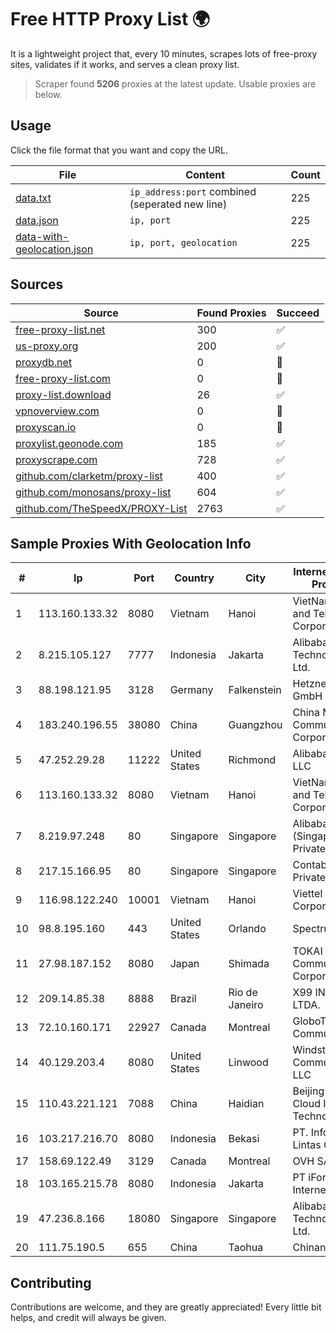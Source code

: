 
# Free HTTP Proxy List 🌍

It is a lightweight project that, every 10 minutes, scrapes lots of free-proxy sites, validates if it works, and serves a clean proxy list.


> Scraper found **5206** proxies at the latest update. Usable proxies are below.

## Usage

Click the file format that you want and copy the URL.


|File|Content|Count|
|----|-------|-----|
|[data.txt](https://raw.githubusercontent.com/themiralay/Proxy-List-World/master/data.txt)|`ip_address:port` combined (seperated new line)|225|
|[data.json](https://raw.githubusercontent.com/themiralay/Proxy-List-World/master/data.json)|`ip, port`|225|
|[data-with-geolocation.json](https://raw.githubusercontent.com/themiralay/Proxy-List-World/master/data-with-geolocation.json)|`ip, port, geolocation`|225|

## Sources

|Source|Found Proxies|Succeed|
|------|-------------|-------|
|[free-proxy-list.net](https://free-proxy-list.net)|300|✅|
|[us-proxy.org](https://www.us-proxy.org)|200|✅|
|[proxydb.net](http://proxydb.net)|0|🚫|
|[free-proxy-list.com](https://free-proxy-list.com/?page=&port=&type%5B%5D=http&type%5B%5D=https&up_time=0&search=Search)|0|🚫|
|[proxy-list.download](https://www.proxy-list.download/HTTP)|26|✅|
|[vpnoverview.com](https://vpnoverview.com/privacy/anonymous-browsing/free-proxy-servers)|0|🚫|
|[proxyscan.io](https://www.proxyscan.io)|0|🚫|
|[proxylist.geonode.com](https://proxylist.geonode.com/api/proxy-list?limit=300&page=1&sort_by=lastChecked&sort_type=desc&protocols=http,https)|185|✅|
|[proxyscrape.com](https://api.proxyscrape.com/v2/?request=displayproxies&protocol=http&timeout=10000&country=all&ssl=all&anonymity=all)|728|✅|
|[github.com/clarketm/proxy-list](https://raw.githubusercontent.com/clarketm/proxy-list/master/proxy-list-raw.txt)|400|✅|
|[github.com/monosans/proxy-list](https://raw.githubusercontent.com/monosans/proxy-list/main/proxies/http.txt)|604|✅|
|[github.com/TheSpeedX/PROXY-List](https://raw.githubusercontent.com/TheSpeedX/PROXY-List/master/http.txt)|2763|✅|


## Sample Proxies With Geolocation Info

|#|Ip|Port|Country|City|Internet Service Provider|
|-|--|----|-------|----|-------------------------|
|1|113.160.133.32|8080|Vietnam|Hanoi|VietNam Post and Telecom Corporation|
|2|8.215.105.127|7777|Indonesia|Jakarta|Alibaba (US) Technology Co., Ltd.|
|3|88.198.121.95|3128|Germany|Falkenstein|Hetzner Online GmbH|
|4|183.240.196.55|38080|China|Guangzhou|China Mobile Communications Corporation|
|5|47.252.29.28|11222|United States|Richmond|Alibaba Cloud LLC|
|6|113.160.133.32|8080|Vietnam|Hanoi|VietNam Post and Telecom Corporation|
|7|8.219.97.248|80|Singapore|Singapore|Alibaba Cloud (Singapore) Private Limited|
|8|217.15.166.95|80|Singapore|Singapore|Contabo Asia Private Limited|
|9|116.98.122.240|10001|Vietnam|Hanoi|Viettel Corporation|
|10|98.8.195.160|443|United States|Orlando|Spectrum|
|11|27.98.187.152|8080|Japan|Shimada|TOKAI Communications Corporation|
|12|209.14.85.38|8888|Brazil|Rio de Janeiro|X99 INTERNET LTDA.|
|13|72.10.160.171|22927|Canada|Montreal|GloboTech Communications|
|14|40.129.203.4|8080|United States|Linwood|Windstream Communications LLC|
|15|110.43.221.121|7088|China|Haidian|Beijing Kingsoft Cloud Internet Technology Co|
|16|103.217.216.70|8080|Indonesia|Bekasi|PT. Infotama Lintas Global|
|17|158.69.122.49|3129|Canada|Montreal|OVH SAS|
|18|103.165.215.78|8080|Indonesia|Jakarta|PT iForte Global Internet|
|19|47.236.8.166|18080|Singapore|Singapore|Alibaba (US) Technology Co., Ltd.|
|20|111.75.190.5|655|China|Taohua|Chinanet|



## Contributing

Contributions are welcome, and they are greatly appreciated! Every
little bit helps, and credit will always be given.

